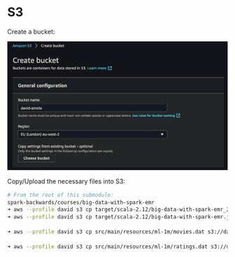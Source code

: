 # S3

Create a bucket:

![Create bucket](images/create-bucket.png)

Copy/Upload the necessary files into S3:

```bash
# From the root of this submodule:
spark-backwards/courses/big-data-with-spark-emr 
➜ aws --profile david s3 cp target/scala-2.12/big-data-with-spark-emr_2.12-0.1.0-SNAPSHOT.jar s3://david-ainslie
➜ aws --profile david s3 cp target/scala-2.12/big-data-with-spark-emr.jar s3://david-ainslie

➜ aws --profile david s3 cp src/main/resources/ml-1m/movies.dat s3://david-ainslie/ml-1m/

➜ aws --profile david s3 cp src/main/resources/ml-1m/ratings.dat s3://david-ainslie/ml-1m/
```